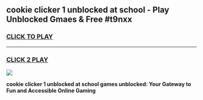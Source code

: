 
## cookie clicker 1 unblocked at school - Play Unblocked Gmaes & Free #t9nxx
<h3>
<a href="https://news.freeplayer.one?title=cookie_clicker_1_unblocked_at_school&ref=24F">CLICK TO PLAY</a></h3>
<hr>

<h3>
<a href="https://news.freeplayer.one?title=cookie_clicker_1_unblocked_at_school&ref=24F">CLICK 2 PLAY</a>
  
</h3>

<a href="https://news.freeplayer.one?title=cookie_clicker_1_unblocked_at_school&ref=24F/"><img src="https://clearcache.store/games.png"></a>


**cookie clicker 1 unblocked at school games unblocked: Your Gateway to Fun and Accessible Online Gaming**
